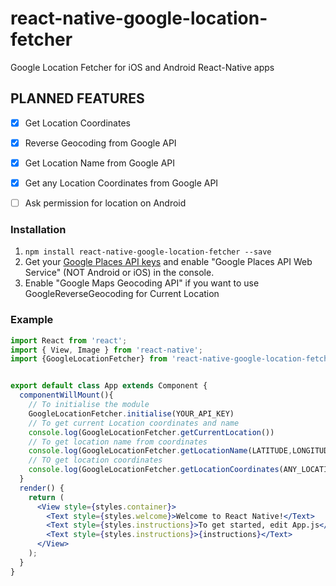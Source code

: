 # react-native-google-location-fetcher
Google Location Fetcher for iOS and Android React-Native apps

## PLANNED FEATURES

- [x] Get Location Coordinates
- [x] Reverse Geocoding from Google API
- [x] Get Location Name from Google API
- [x] Get any Location Coordinates from Google API
- [ ] Ask permission for location on Android


### Installation

1. ```npm install react-native-google-location-fetcher --save```
2. Get your [Google Places API keys](https://developers.google.com/places/) and enable "Google Places API Web Service" (NOT Android or iOS) in the console.
3. Enable "Google Maps Geocoding API" if you want to use GoogleReverseGeocoding for Current Location


### Example

```jsx
import React from 'react';
import { View, Image } from 'react-native';
import {GoogleLocationFetcher} from 'react-native-google-location-fetcher'


export default class App extends Component {
  componentWillMount(){
    // To initialise the module
    GoogleLocationFetcher.initialise(YOUR_API_KEY)
    // To get current Location coordinates and name
    console.log(GoogleLocationFetcher.getCurrentLocation())
    // To get location name from coordinates
    console.log(GoogleLocationFetcher.getLocationName(LATITUDE,LONGITUDE))
    // TO get location coordinates 
    console.log(GoogleLocationFetcher.getLocationCoordinates(ANY_LOCATION_NAME))
  }
  render() {
    return (
      <View style={styles.container}>
        <Text style={styles.welcome}>Welcome to React Native!</Text>
        <Text style={styles.instructions}>To get started, edit App.js</Text>
        <Text style={styles.instructions}>{instructions}</Text>
      </View>
    );
  }
}


```


